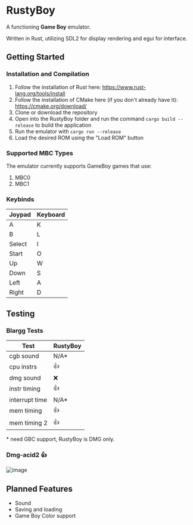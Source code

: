 

# RustyBoy
A functioning **Game Boy** emulator.

Written in Rust, utilizing SDL2 for display rendering and egui for interface.


## Getting Started

### Installation and Compilation
1.  Follow the installation of Rust here: https://www.rust-lang.org/tools/install
2.  Follow the installation of CMake here (if you don't already have it): https://cmake.org/download/
3.  Clone or download the repository
4. Open into the RustyBoy folder and run the command `cargo build --release` to build the application
5. Run the emulator with `cargo run --release`
6. Load the desired ROM using the "Load ROM" button

### Supported MBC Types
The emulator currently supports GameBoy games that use:
1. MBC0
2. MBC1

### Keybinds
| Joypad | Keyboard |
|--------|----------|
| A      | K        |
| B      | L        |
| Select | I        |
| Start  | O        |
| Up     | W        |
| Down   | S        |
| Left   | A        |
| Right  | D        | 
## Testing

### Blargg Tests

| Test | RustyBoy |
|--|--|
| cgb sound | N/A* |
|cpu instrs|👍 |
|dmg sound |❌ |
|instr timing |👍|
|interrupt time |N/A*|
|mem timing|👍|
|mem timing 2|👍|

\* need GBC support, RustyBoy is DMG only.

### Dmg-acid2 👍
![image](https://github.com/user-attachments/assets/6669e4a2-b36b-4f9f-be84-066817ae03d5)


## Planned Features

- Sound
- Saving and loading
- Game Boy Color support 

